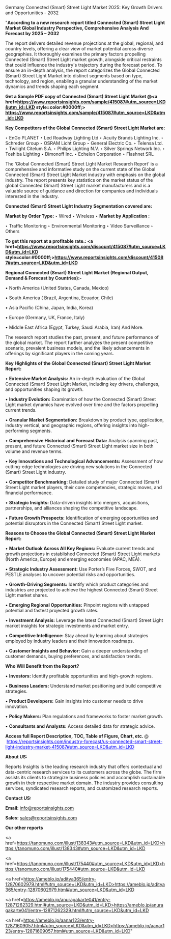 Germany Connected (Smart) Street Light Market 2025: Key Growth Drivers and Opportunities - 2032

"<strong>According to a new research report titled Connected (Smart) Street Light Market Global Industry Perspective, Comprehensive Analysis And Forecast by 2025 – 2032</strong>

The report delivers detailed revenue projections at the global, regional, and country levels, offering a clear view of market potential across diverse geographies. It thoroughly examines the primary factors propelling Connected (Smart) Street Light market growth, alongside critical restraints that could influence the industry's trajectory during the forecast period. To ensure an in-depth analysis, the report categorizes the Global Connected (Smart) Street Light Market into distinct segments based on type, technology, and region, enabling a granular understanding of the market dynamics and trends shaping each segment.

<strong>Get a Sample PDF copy of Connected (Smart) Street Light Market </strong><strong>@<a href=https://www.reportsinsights.com/sample/415087#utm_source=LKD&utm_id=LKD style=color:#0000ff;> https://www.reportsinsights.com/sample/415087#utm_source=LKD&utm_id=LKD</a></strong></font>

<strong>Key Competitors of the Global Connected (Smart) Street Light Market are:</strong>

‣ EnGo PLANET
‣ Led Roadway Lighting Ltd
‣ Acuity Brands Lighting Inc.
‣ Schreder Group
‣ OSRAM Licht Group
‣ General Electric Co.
‣ Telensa Ltd.
‣ Twilight Citelum S.A.
‣ Philips Lighting N.V.
‣ Silver Springs Network Inc.
‣ Toshiba Lighting
‣ Dimonoff Inc.
‣ Echelon Corporation
‣ Flashnet SRL

The ‘Global Connected (Smart) Street Light Market Research Report’ is a comprehensive and informative study on the current state of the Global Connected (Smart) Street Light Market industry with emphasis on the global industry. The report presents key statistics on the market status of the global Connected (Smart) Street Light market manufacturers and is a valuable source of guidance and direction for companies and individuals interested in the industry.

<strong>Connected (Smart) Street Light Industry Segmentation covered are:</strong>

<strong>Market by Order Type: </strong>
‣ Wired
‣ Wireless
‣ 
<strong>Market by Application :</strong>

‣ Traffic Monitoring
‣ Environmental Monitoring
‣ Video Surveillance
‣ Others

<strong>To get this report at a profitable rate.: <a href=https://www.reportsinsights.com/discount/415087#utm_source=LKD&utm_id=LKD style=color:#0000ff;>https://www.reportsinsights.com/discount/415087#utm_source=LKD&utm_id=LKD</a></strong></font>

<strong>Regional Connected (Smart) Street Light Market (Regional Output, Demand &amp; Forecast by Countries):-</strong>

• North America (United States, Canada, Mexico)

• South America ( Brazil, Argentina, Ecuador, Chile)

• Asia Pacific (China, Japan, India, Korea)

• Europe (Germany, UK, France, Italy)

• Middle East Africa (Egypt, Turkey, Saudi Arabia, Iran) And More.

The research report studies the past, present, and future performance of the global market. The report further analyzes the present competitive scenario, prevalent business models, and the likely advancements in offerings by significant players in the coming years.

<strong>Key Highlights of the Global Connected (Smart) Street Light Market Report:</strong>

• <strong>Extensive Market Analysis:</strong> An in-depth evaluation of the Global Connected (Smart) Street Light Market, including key drivers, challenges, and opportunities shaping its growth.

• <strong>Industry Evolution:</strong> Examination of how the Connected (Smart) Street Light market dynamics have evolved over time and the factors propelling current trends.

• <strong>Granular Market Segmentation:</strong> Breakdown by product type, application, industry vertical, and geographic regions, offering insights into high-performing segments.

• <strong>Comprehensive Historical and Forecast Data:</strong> Analysis spanning past, present, and future Connected (Smart) Street Light market size in both volume and revenue terms.

• <strong>Key Innovations and Technological Advancements:</strong> Assessment of how cutting-edge technologies are driving new solutions in the Connected (Smart) Street Light industry.

• <strong>Competitor Benchmarking:</strong> Detailed study of major Connected (Smart) Street Light market players, their core competencies, strategic moves, and financial performance.

• <strong>Strategic Insights:</strong> Data-driven insights into mergers, acquisitions, partnerships, and alliances shaping the competitive landscape.

• <strong>Future Growth Prospects:</strong> Identification of emerging opportunities and potential disruptors in the Connected (Smart) Street Light market.

<strong>Reasons to Choose the Global Connected (Smart) Street Light Market Report:</strong>

• <strong>Market Outlook Across All Key Regions:</strong> Evaluate current trends and growth projections in established Connected (Smart) Street Light markets (North America, Europe) and emerging economies (APAC, MEA).

• <strong>Strategic Industry Assessment:</strong> Use Porter’s Five Forces, SWOT, and PESTLE analyses to uncover potential risks and opportunities.

• <strong>Growth-Driving Segments:</strong> Identify which product categories and industries are projected to achieve the highest Connected (Smart) Street Light market shares.

• <strong>Emerging Regional Opportunities:</strong> Pinpoint regions with untapped potential and fastest projected growth rates.

• <strong>Investment Analysis:</strong> Leverage the latest Connected (Smart) Street Light market insights for strategic investments and market entry.

• <strong>Competitive Intelligence:</strong> Stay ahead by learning about strategies employed by industry leaders and their innovation roadmaps.

• <strong>Customer Insights and Behavior:</strong> Gain a deeper understanding of customer demands, buying preferences, and satisfaction trends.

<strong>Who Will Benefit from the Report?</strong>

• <strong>Investors:</strong> Identify profitable opportunities and high-growth regions.

• <strong>Business Leaders:</strong> Understand market positioning and build competitive strategies.

• <strong>Product Developers:</strong> Gain insights into customer needs to drive innovation.

• <strong>Policy Makers:</strong> Plan regulations and frameworks to foster market growth.

• <strong>Consultants and Analysts:</strong> Access detailed data for strategic advice.
</ul>
<strong>Access full Report Description, TOC, Table of Figure, Chart, etc. </strong>@  <a href=https://reportsinsights.com/industry-forecast/us-connected-smart-street-light-industry-market-415087#utm_source=LKD&utm_id=LKD style=color:#0000ff;>https://reportsinsights.com/industry-forecast/us-connected-smart-street-light-industry-market-415087#utm_source=LKD&utm_id=LKD</a></font>

<strong><strong>About US</strong>:</strong>

Reports Insights is the leading research industry that offers contextual and data-centric research services to its customers across the globe. The firm assists its clients to strategize business policies and accomplish sustainable growth in their respective market domain. The industry provides consulting services, syndicated research reports, and customized research reports.

<strong>Contact US:</strong>

<p class=""""><b>Email:</b> <a href=mailto:info@reportsinsights.com>info@reportsinsights.com</a></p>
<p class=""""><b>Sales:</b> <a href=mailto:sales@reportsinsights.com>sales@reportsinsights.com</a></p>

<strong>Our other reports</strong>

<a href=https://tanomuno.com/illust/138343#utm_source=LKD&utm_id=LKD>https://tanomuno.com/illust/138343#utm_source=LKD&utm_id=LKD</a>

<a href=https://tanomuno.com/illust/175440#utm_source=LKD&utm_id=LKD>https://tanomuno.com/illust/175440#utm_source=LKD&utm_id=LKD</a>

<a href=https://ameblo.jp/aditya365/entry-12870602979.html#utm_source=LKD&utm_id=LKD>https://ameblo.jp/aditya365/entry-12870602979.html#utm_source=LKD&utm_id=LKD</a>

<a href=https://ameblo.jp/anuragakarte041/entry-12871262329.html#utm_source=LKD&utm_id=LKD>https://ameblo.jp/anuragakarte041/entry-12871262329.html#utm_source=LKD&utm_id=LKD</a>

<a href=https://ameblo.jp/aanar123/entry-12871609057.html#utm_source=LKD&utm_id=LKD>https://ameblo.jp/aanar123/entry-12871609057.html#utm_source=LKD&utm_id=LKD</a>"
